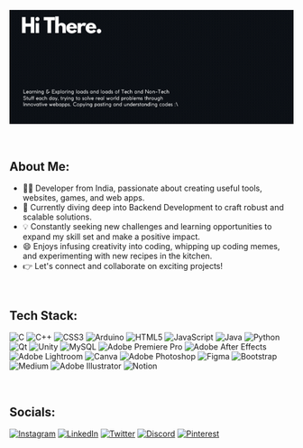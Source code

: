 

![MrigankReadme](MrigankGIF1.gif)

<br>


## About Me:
- 👨‍💻 Developer from India, passionate about creating useful tools, websites, games, and web apps.
- 🌱 Currently diving deep into Backend Development to craft robust and scalable solutions.
- 💡 Constantly seeking new challenges and learning opportunities to expand my skill set and make a positive impact.
- 😄 Enjoys infusing creativity into coding, whipping up coding memes, and experimenting with new recipes in the kitchen.
- 👉 Let's connect and collaborate on exciting projects!

<br>


## Tech Stack:
![C](https://img.shields.io/badge/c-%2300599C.svg?style=for-the-badge&logo=c&logoColor=white)
![C++](https://img.shields.io/badge/C++-00599C?style=for-the-badge&logo=c%2B%2B&logoColor=white)
![CSS3](https://img.shields.io/badge/css3-%231572B6.svg?style=for-the-badge&logo=css3&logoColor=white)
![Arduino](https://img.shields.io/badge/Arduino-00979D?style=for-the-badge&logo=arduino&logoColor=white)
![HTML5](https://img.shields.io/badge/html5-%23E34F26.svg?style=for-the-badge&logo=html5&logoColor=white)
![JavaScript](https://img.shields.io/badge/javascript-%23323330.svg?style=for-the-badge&logo=javascript&logoColor=%23F7DF1E)
![Java](https://img.shields.io/badge/java-%23ED8B00.svg?style=for-the-badge&logo=java&logoColor=white)
![Python](https://img.shields.io/badge/python-3670A0?style=for-the-badge&logo=python&logoColor=ffdd54)
![Qt](https://img.shields.io/badge/Qt-41cd52?style=for-the-badge&logo=Qt&logoColor=white)
![Unity](https://img.shields.io/badge/Unity-000000?style=for-the-badge&logo=unity&logoColor=white)
![MySQL](https://img.shields.io/badge/MySQL-4479A1?style=for-the-badge&logo=mysql&logoColor=white)
![Adobe Premiere Pro](https://img.shields.io/badge/Adobe%20Premiere%20Pro-9999FF.svg?style=for-the-badge&logo=Adobe%20Premiere%20Pro&logoColor=white)
![Adobe After Effects](https://img.shields.io/badge/Adobe%20After%20Effects-9999FF.svg?style=for-the-badge&logo=Adobe%20After%20Effects&logoColor=white)
![Adobe Lightroom](https://img.shields.io/badge/Adobe%20Lightroom-31A8FF.svg?style=for-the-badge&logo=Adobe%20Lightroom&logoColor=white)
![Canva](https://img.shields.io/badge/Canva-%2300C4CC.svg?style=for-the-badge&logo=Canva&logoColor=white)
![Adobe Photoshop](https://img.shields.io/badge/adobephotoshop-%2331A8FF.svg?style=for-the-badge&logo=adobephotoshop&logoColor=white)
![Figma](https://img.shields.io/badge/figma-%23F24E1E.svg?style=for-the-badge&logo=figma&logoColor=white)
![Bootstrap](https://img.shields.io/badge/bootstrap-%23563D7C.svg?style=for-the-badge&logo=bootstrap&logoColor=white)
![Medium](https://img.shields.io/badge/Medium-%2312100E.svg?style=for-the-badge&logo=medium&logoColor=white)
![Adobe Illustrator](https://img.shields.io/badge/adobeillustrator-%23FF9A00.svg?style=for-the-badge&logo=adobeillustrator&logoColor=white)
![Notion](https://img.shields.io/badge/Notion-%23000000.svg?style=for-the-badge&logo=notion&logoColor=white)

<br>


## Socials:
[![Instagram](https://img.shields.io/badge/Instagram-%23E4405F.svg?logo=Instagram&logoColor=white&style=for-the-badge)](https://instagram.com/mrigankwastaken)
[![LinkedIn](https://img.shields.io/badge/LinkedIn-%230077B5.svg?logo=linkedin&logoColor=white&style=for-the-badge)](https://linkedin.com/in/mriganksingh11)
[![Twitter](https://img.shields.io/badge/Twitter-%231DA1F2.svg?logo=Twitter&logoColor=white&style=for-the-badge)](https://twitter.com/mrigankwastaken)
[![Discord](https://img.shields.io/badge/Discord-%237289DA.svg?style=for-the-badge&logo=discord&logoColor=white)](https://discord.gg/mrigankwastaken)
[![Pinterest](https://img.shields.io/badge/Pinterest-%23E60023.svg?logo=Pinterest&logoColor=white&style=for-the-badge)](https://pinterest.com/mrigankwastaken)



